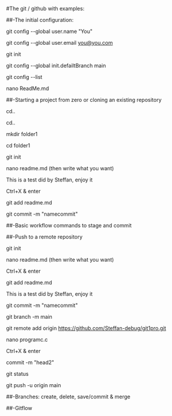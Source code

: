 #The git / github with examples:

##-The initial configuration: 

git config --global user.name "You" 

git config --global user.email you@you.com

git init

git config --global init.defailtBranch main 

git config --list 

nano ReadMe.md

##-Starting a project from zero or cloning an existing repository

cd..

cd..

mkdir folder1

cd folder1

git init 

nano readme.md (then write what you want)

 This is a test did by Steffan, enjoy it
 
 Ctrl+X & enter

git add readme.md 

git commit -m "namecommit"


##-Basic workflow commands to stage and commit


##-Push to a remote repository

git init 

nano readme.md (then write what you want)
 
 Ctrl+X & enter

git add readme.md 
 
 This is a test did by Steffan, enjoy it

git commit -m "namecommit"

git branch -m main 

git remote add origin https://github.com/Steffan-debug/git1pro.git

nano programc.c

 Ctrl+X & enter

commit -m "head2"

git status  

git push -u origin main

##-Branches: create, delete, save/commit & merge 

##-Gitflow 
